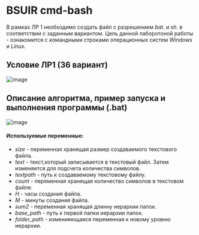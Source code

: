 # BSUIR cmd-bash
В рамках ЛР 1 необходимо создать файл с разрешением *bat.* и *sh.* в соответствии с заданным вариантом.
Цель данной лаборотоной работы - ознакомится с командными строками операционных систем *Windows* и *Linux*.

## Условие ЛР1 (36 вариант)
![image](https://github.com/Iltsd/pics/assets/144996957/76f710e5-623d-4131-8580-0b6953cbd5ea)

## Описание алгоритма, пример запуска и выполнения программы (.bat)
![image](https://github.com/Iltsd/pics/assets/144996957/094ac61b-d6c1-463d-83b5-e587c2a3dd97)

#### Используемые переменные:
- *size* - переменная хранящая размер создаваемого текстового файла.
- *text* - текст,который записывается в текстовый файл. Затем изменяется для подсчета количества символов.
- *textpath* - путь к создаваемому текстовому файлу.
- *count* - переменная хранящая количество символов в текстовом файле.
- *H* - часы создания файла.
- *M* - минуты создания файла.
- *sum2* - переменная хранящая длинну иерархии папок.
- *base_path* - путь к первой папки иерархии папок.
- *folder_path* - изменияющаяся переменная к новому уровню иерархии.
